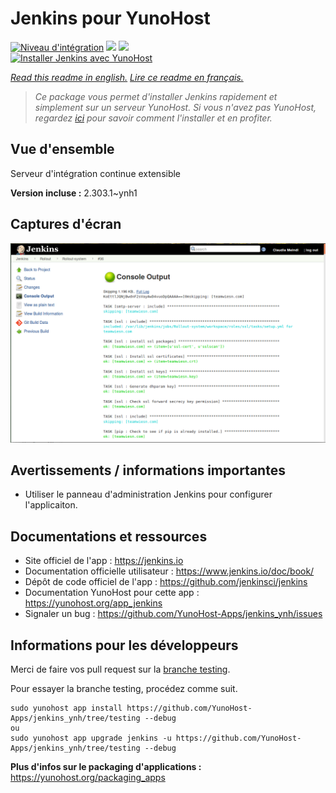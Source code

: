 # Jenkins pour YunoHost

[![Niveau d'intégration](https://dash.yunohost.org/integration/jenkins.svg)](https://dash.yunohost.org/appci/app/jenkins) ![](https://ci-apps.yunohost.org/ci/badges/jenkins.status.svg) ![](https://ci-apps.yunohost.org/ci/badges/jenkins.maintain.svg)  
[![Installer Jenkins avec YunoHost](https://install-app.yunohost.org/install-with-yunohost.svg)](https://install-app.yunohost.org/?app=jenkins)

*[Read this readme in english.](./README.md)*
*[Lire ce readme en français.](./README_fr.md)*

> *Ce package vous permet d'installer Jenkins rapidement et simplement sur un serveur YunoHost.
Si vous n'avez pas YunoHost, regardez [ici](https://yunohost.org/#/install) pour savoir comment l'installer et en profiter.*

## Vue d'ensemble

Serveur d'intégration continue extensible

**Version incluse :** 2.303.1~ynh1



## Captures d'écran

![](./doc/screenshots/screenshot1.png)

## Avertissements / informations importantes

* Utiliser le panneau d'administration Jenkins pour configurer l'applicaiton.

## Documentations et ressources

* Site officiel de l'app : https://jenkins.io
* Documentation officielle utilisateur : https://www.jenkins.io/doc/book/
* Dépôt de code officiel de l'app : https://github.com/jenkinsci/jenkins
* Documentation YunoHost pour cette app : https://yunohost.org/app_jenkins
* Signaler un bug : https://github.com/YunoHost-Apps/jenkins_ynh/issues

## Informations pour les développeurs

Merci de faire vos pull request sur la [branche testing](https://github.com/YunoHost-Apps/jenkins_ynh/tree/testing).

Pour essayer la branche testing, procédez comme suit.
```
sudo yunohost app install https://github.com/YunoHost-Apps/jenkins_ynh/tree/testing --debug
ou
sudo yunohost app upgrade jenkins -u https://github.com/YunoHost-Apps/jenkins_ynh/tree/testing --debug
```

**Plus d'infos sur le packaging d'applications :** https://yunohost.org/packaging_apps